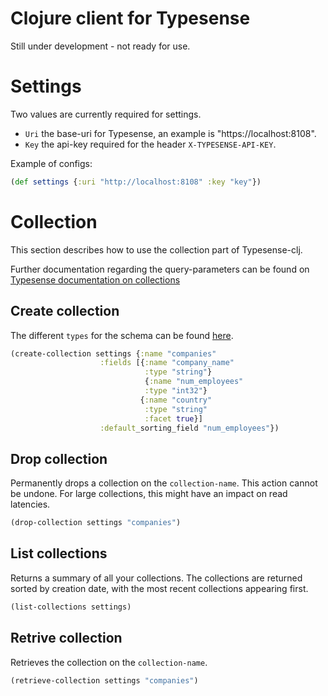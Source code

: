 # Clojure client for Typesense

Still under development - not ready for use.

# Settings

Two values are currently required for settings.

* `Uri` the base-uri for Typesense, an example is "https://localhost:8108".
* `Key` the api-key required for the header `X-TYPESENSE-API-KEY`.

Example of configs:

```clojure
(def settings {:uri "http://localhost:8108" :key "key"})
```

# Collection

This section describes how to use the collection part of Typesense-clj.

Further documentation regarding the query-parameters can be found on [Typesense documentation on collections](https://typesense.org/docs/0.21.0/api/collections.html#create-a-collection)

## Create collection


The different `types` for the schema can be found [here](https://typesense.org/docs/0.21.0/api/collections.html#create-a-collection).

```clojure
(create-collection settings {:name "companies"
                    :fields [{:name "company_name"
                              :type "string"}
                              {:name "num_employees"
                              :type "int32"}
                             {:name "country"
                              :type "string"
                              :facet true}]
                    :default_sorting_field "num_employees"})
```

## Drop collection

Permanently drops a collection on the `collection-name`. This action cannot be undone.
For large collections, this might have an impact on read latencies.

```clojure
(drop-collection settings "companies")
```

## List collections

Returns a summary of all your collections. The collections are returned sorted by creation date, with the most recent collections appearing first.

```clojure
(list-collections settings)
```

## Retrive collection

Retrieves the collection on the `collection-name`.

```clojure
(retrieve-collection settings "companies")
```
